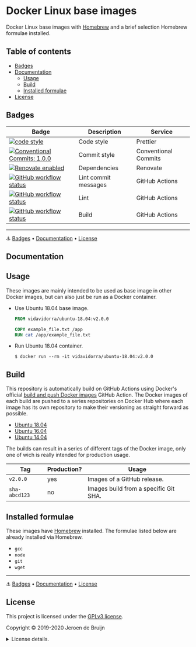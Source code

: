 # Docker Linux base images

Docker Linux base images with [Homebrew](https://brew.sh/) and a brief selection Homebrew formulae installed.

<a name="toc"></a>

## Table of contents

- [Badges](#badges)
- [Documentation](#documentation)
  - [Usage](#usage)
  - [Build](#build)
  - [Installed formulae](#installed-formulae)
- [License](#license)

<a name="badges"></a>

## Badges

| Badge                                                                                                                                                                                                                                      | Description          | Service              |
| ------------------------------------------------------------------------------------------------------------------------------------------------------------------------------------------------------------------------------------------ | -------------------- | -------------------- |
| <a href="https://github.com/prettier/prettier#readme"><img alt="code style" src="https://img.shields.io/badge/code_style-prettier-ff69b4.svg?style=flat-square"></a>                                                                       | Code style           | Prettier             |
| <a href="https://conventionalcommits.org"><img alt="Conventional Commits: 1.0.0" src="https://img.shields.io/badge/Conventional%20Commits-1.0.0-yellow.svg?style=flat-square"></a>                                                         | Commit style         | Conventional Commits |
| <a href="https://renovatebot.com"><img alt="Renovate enabled" src="https://img.shields.io/badge/renovate-enabled-brightgreen.svg?style=flat-square"></a>                                                                                   | Dependencies         | Renovate             |
| <a href="https://github.com/vidavidorra/docker-linux-images/actions"><img alt="GitHub workflow status" src="https://img.shields.io/github/workflow/status/vidavidorra/docker-linux-images/Lint%20commit%20messages?style=flat-square"></a> | Lint commit messages | GitHub Actions       |
| <a href="https://github.com/vidavidorra/docker-linux-images/actions"><img alt="GitHub workflow status" src="https://img.shields.io/github/workflow/status/vidavidorra/docker-linux-images/Lint?style=flat-square"></a>                     | Lint                 | GitHub Actions       |
| <a href="https://github.com/vidavidorra/docker-linux-images/actions"><img alt="GitHub workflow status" src="https://img.shields.io/github/workflow/status/vidavidorra/docker-linux-images/Build?style=flat-square"></a>                    | Build                | GitHub Actions       |

<hr>

⚓ [Badges](#badges) • [Documentation](#documentation) • [License](#license)

<a name="documentation"></a>

## Documentation

<a name="usage"></a>

## Usage

These images are mainly intended to be used as base image in other Docker images, but can also just be run as a Docker container.

- Use Ubuntu 18.04 base image.

  ```dockerfile
  FROM vidavidorra/ubuntu-18.04:v2.0.0

  COPY example_file.txt /app
  RUN cat /app/example_file.txt
  ```

- Run Ubuntu 18.04 container.
  ```shell
  $ docker run --rm -it vidavidorra/ubuntu-18.04:v2.0.0
  ```

<a name="build"></a>

## Build

This repository is automatically build on GitHub Actions using Docker's official [build and push Docker images](https://github.com/marketplace/actions/build-and-push-docker-images) GitHub Action. The Docker images of each build are pushed to a series repositories on Docker Hub where each image has its own repository to make their versioning as straight forward as possible.

- [Ubuntu 18.04](https://hub.docker.com/r/vidavidorra/ubuntu-18.04)
- [Ubuntu 16.04](https://hub.docker.com/r/vidavidorra/ubuntu-16.04)
- [Ubuntu 14.04](https://hub.docker.com/r/vidavidorra/ubuntu-14.04)

The builds can result in a series of different tags of the Docker image, only one of wich is really intended for production usage.

| Tag           | Production? | Usage                                 |
| ------------- | ----------- | ------------------------------------- |
| `v2.0.0`      | yes         | Images of a GitHub release.           |
| `sha-abcd123` | no          | Images build from a specific Git SHA. |

<a name="installed-formulae"></a>

## Installed formulae

These images have [Homebrew](https://brew.sh/) installed. The formulae listed below are already installed via Homebrew.

- `gcc`
- `node`
- `git`
- `wget`

<hr>

⚓ [Badges](#badges) • [Documentation](#documentation) • [License](#license)

## License

This project is licensed under the [GPLv3 license](https://www.gnu.org/licenses/gpl.html).

Copyright © 2019-2020 Jeroen de Bruijn

<details><summary>License details.</summary>
<p>

This program is free software: you can redistribute it and/or modify
it under the terms of the GNU General Public License as published by
the Free Software Foundation, either version 3 of the License, or
(at your option) any later version.

This program is distributed in the hope that it will be useful,
but WITHOUT ANY WARRANTY; without even the implied warranty of
MERCHANTABILITY or FITNESS FOR A PARTICULAR PURPOSE. See the
GNU General Public License for more details.

You should have received a copy of the GNU General Public License
along with this program. If not, see <http://www.gnu.org/licenses/>.

The full text of the license is available in the [LICENSE](LICENSE.md) file in this repository and [online](https://www.gnu.org/licenses/gpl.html).

</details>
